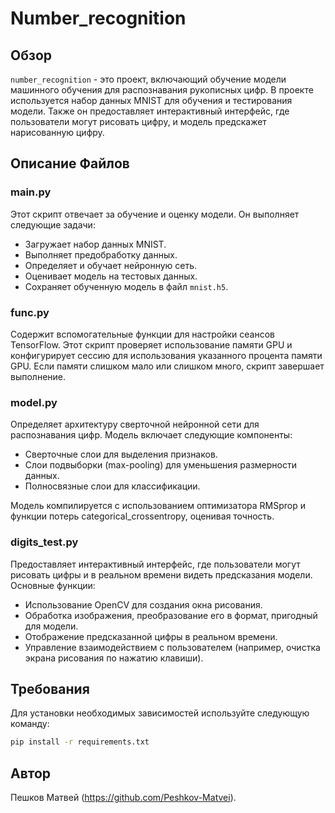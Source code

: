 # Number_recognition

## Обзор
`number_recognition` - это проект, включающий обучение модели машинного обучения для распознавания рукописных цифр. В проекте используется набор данных MNIST для обучения и тестирования модели. Также он предоставляет интерактивный интерфейс, где пользователи могут рисовать цифру, и модель предскажет нарисованную цифру.

## Описание Файлов

### main.py
Этот скрипт отвечает за обучение и оценку модели. Он выполняет следующие задачи:
- Загружает набор данных MNIST.
- Выполняет предобработку данных.
- Определяет и обучает нейронную сеть.
- Оценивает модель на тестовых данных.
- Сохраняет обученную модель в файл `mnist.h5`.

### func.py
Содержит вспомогательные функции для настройки сеансов TensorFlow. Этот скрипт проверяет использование памяти GPU и конфигурирует сессию для использования указанного процента памяти GPU. Если памяти слишком мало или слишком много, скрипт завершает выполнение.

### model.py
Определяет архитектуру сверточной нейронной сети для распознавания цифр. Модель включает следующие компоненты:
- Сверточные слои для выделения признаков.
- Слои подвыборки (max-pooling) для уменьшения размерности данных.
- Полносвязные слои для классификации.

Модель компилируется с использованием оптимизатора RMSprop и функции потерь categorical_crossentropy, оценивая точность.

### digits_test.py
Предоставляет интерактивный интерфейс, где пользователи могут рисовать цифры и в реальном времени видеть предсказания модели. Основные функции:
- Использование OpenCV для создания окна рисования.
- Обработка изображения, преобразование его в формат, пригодный для модели.
- Отображение предсказанной цифры в реальном времени.
- Управление взаимодействием с пользователем (например, очистка экрана рисования по нажатию клавиши).


## Требования
Для установки необходимых зависимостей используйте следующую команду:
```bash
pip install -r requirements.txt
```
## Автор
Пешков Матвей (https://github.com/Peshkov-Matvei).
